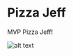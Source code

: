 # Pizza Jeff
MVP Pizza Jeff!


![alt text](https://github.com/E7-Company/pizza_jeff/Jeff_pizzas.png?raw=true)
